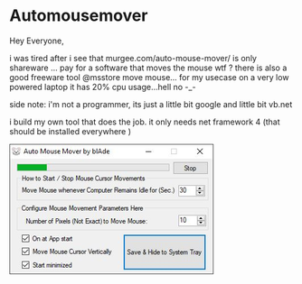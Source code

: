 # Automousemover
Hey Everyone, 

i was tired after i see that murgee.com/auto-mouse-mover/ is only shareware
... pay for a software that moves the mouse wtf ?
there is also a good freeware tool @msstore move mouse...
for my usecase on a very low powered laptop it has 20% cpu usage...hell no -_-

side note: i'm not a programmer, its just a little bit google and little bit vb.net

i build my own tool that does the job.
it only needs net framework 4 (that should be installed everywhere )

![alt text](https://github.com/blgblade/Automousemover/blob/master/amm.jpg)
